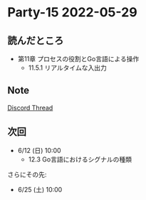 # Party-15 2022-05-29
## 読んだところ
- 第11章 プロセスの役割とGo言語による操作
  - 11.5.1 リアルタイムな入出力

## Note
[Discord Thread](https://discord.com/channels/689414179752247409/725156029033218080/980266283247480842)

## 次回
- 6/12 (日) 10:00
  - 12.3 Go言語におけるシグナルの種類

さらにその先:
- 6/25 (土) 10:00

